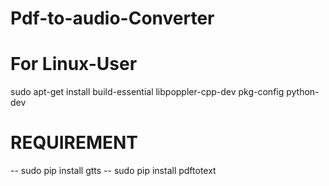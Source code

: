 # Pdf-to-audio-Converter

# For Linux-User


sudo apt-get install build-essential libpoppler-cpp-dev pkg-config python-dev

# REQUIREMENT

-- sudo pip install gtts
-- sudo pip install pdftotext
